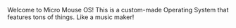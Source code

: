 Welcome to Micro Mouse OS!
This is a custom-made Operating System that features tons of things.
Like a music maker!
